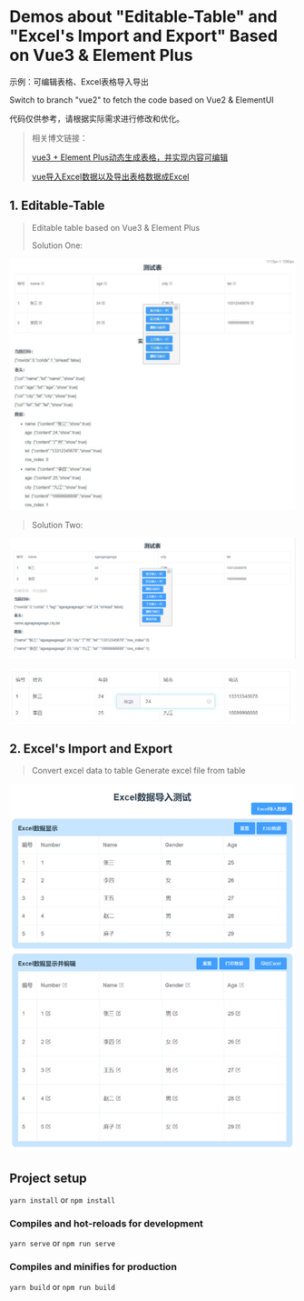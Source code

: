 # Demos about "Editable-Table" and "Excel's Import and Export" Based on Vue3 & Element Plus

示例：可编辑表格、Excel表格导入导出

Switch to branch "vue2" to fetch the code based on Vue2 & ElementUI

代码仅供参考，请根据实际需求进行修改和优化。

> 相关博文链接：
>
> [vue3 + Element Plus动态生成表格，并实现内容可编辑](https://blog.csdn.net/ymzhaobth/article/details/104716431)
>
> [vue导入Excel数据以及导出表格数据成Excel](https://blog.csdn.net/ymzhaobth/article/details/104714906)

## 1. Editable-Table

> Editable table based on Vue3 & Element Plus
>
> Solution One:

![preview](doc/editable_table.jpg)

> Solution Two:

![preview](doc/editable_table_v2.png)

![preview](doc/editable_table_v2_edit.jpg)

## 2. Excel's Import and Export

> Convert excel data to table
> Generate excel file from table

![preview](doc/excel_table.png)

## Project setup

`yarn install` or `npm install`

### Compiles and hot-reloads for development

`yarn serve` or `npm run serve`

### Compiles and minifies for production

`yarn build` or `npm run build`
